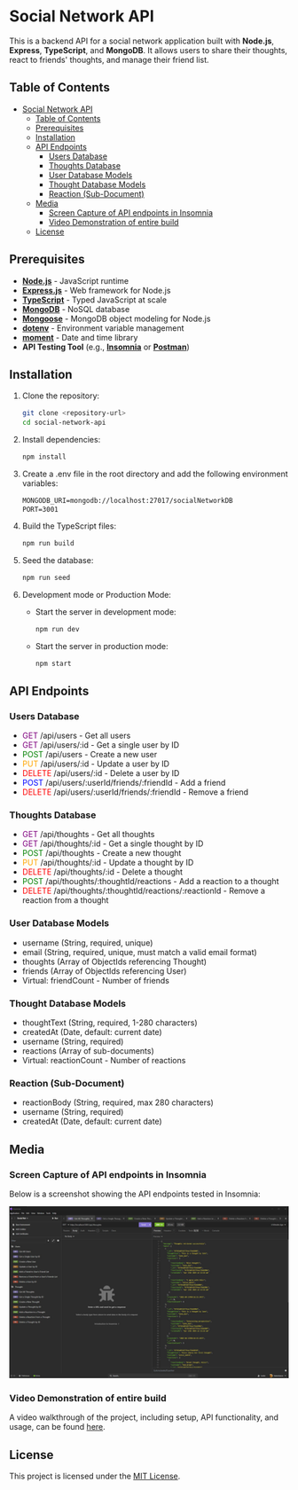 # Social Network API

This is a backend API for a social network application built with **Node.js**, **Express**, **TypeScript**, and **MongoDB**. It allows users to share their thoughts, react to friends' thoughts, and manage their friend list.

## Table of Contents

- [Social Network API](#social-network-api)
  - [Table of Contents](#table-of-contents)
  - [Prerequisites](#prerequisites)
  - [Installation](#installation)
  - [API Endpoints](#api-endpoints)
    - [Users Database](#users-database)
    - [Thoughts Database](#thoughts-database)
    - [User Database Models](#user-database-models)
    - [Thought Database Models](#thought-database-models)
    - [Reaction (Sub-Document)](#reaction-sub-document)
  - [Media](#media)
    - [Screen Capture of API endpoints in Insomnia](#screen-capture-of-api-endpoints-in-insomnia)
    - [Video Demonstration of entire build](#video-demonstration-of-entire-build)
  - [License](#license)

## Prerequisites

- [**Node.js**](https://nodejs.org/) - JavaScript runtime
- [**Express.js**](https://expressjs.com/) - Web framework for Node.js
- [**TypeScript**](https://www.typescriptlang.org/) - Typed JavaScript at scale
- [**MongoDB**](https://www.mongodb.com/) - NoSQL database
- [**Mongoose**](https://mongoosejs.com/) - MongoDB object modeling for Node.js
- [**dotenv**](https://github.com/motdotla/dotenv) - Environment variable management
- [**moment**](https://momentjs.com/) - Date and time library
- **API Testing Tool** (e.g., [**Insomnia**](https://insomnia.rest/) or [**Postman**](https://www.postman.com/))

## Installation

1. Clone the repository:

   ```bash
   git clone <repository-url>
   cd social-network-api
   ```

2. Install dependencies:

   ```bash
   npm install
   ```

3. Create a .env file in the root directory and add the following environment variables:

   ```plaintext
   MONGODB_URI=mongodb://localhost:27017/socialNetworkDB
   PORT=3001
   ```

4. Build the TypeScript files:

   ```bash
   npm run build
   ```

5. Seed the database:

   ```bash
   npm run seed
   ```

6. Development mode or Production Mode:
   - Start the server in development mode:

     ```bash
     npm run dev
     ```

   - Start the server in production mode:

     ```bash
     npm start
     ```

## API Endpoints

### Users Database

- <span style="color: purple;">GET</span> /api/users - Get all users
- <span style="color: purple;">GET</span> /api/users/:id - Get a single user by ID
- <span style="color: green;">POST</span> /api/users - Create a new user
- <span style="color: orange;">PUT</span> /api/users/:id - Update a user by ID
- <span style="color: red;">DELETE</span> /api/users/:id - Delete a user by ID
- <span style="color: blue;">POST</span> /api/users/:userId/friends/:friendId - Add a friend
- <span style="color: red;">DELETE</span> /api/users/:userId/friends/:friendId - Remove a friend

### Thoughts Database

- <span style="color: purple;">GET</span> /api/thoughts - Get all thoughts
- <span style="color: purple;">GET</span> /api/thoughts/:id - Get a single thought by ID
- <span style="color: green;">POST</span> /api/thoughts - Create a new thought
- <span style="color: orange;">PUT</span> /api/thoughts/:id - Update a thought by ID
- <span style="color: red;">DELETE</span> /api/thoughts/:id - Delete a thought
- <span style="color: green;">POST</span> /api/thoughts/:thoughtId/reactions - Add a reaction to a thought
- <span style="color: red;">DELETE</span> /api/thoughts/:thoughtId/reactions/:reactionId - Remove a reaction from a thought

### User Database Models

- username (String, required, unique)
- email (String, required, unique, must match a valid email format)
- thoughts (Array of ObjectIds referencing Thought)
- friends (Array of ObjectIds referencing User)
- Virtual: friendCount - Number of friends

### Thought Database Models

- thoughtText (String, required, 1-280 characters)
- createdAt (Date, default: current date)
- username (String, required)
- reactions (Array of sub-documents)
- Virtual: reactionCount - Number of reactions

### Reaction (Sub-Document)

- reactionBody (String, required, max 280 characters)
- username (String, required)
- createdAt (Date, default: current date)

## Media

### Screen Capture of API endpoints in Insomnia

Below is a screenshot showing the API endpoints tested in Insomnia:

![API Endpoints in Insomnia](./assets/insomniasocialnetworkapi.jpg)

### Video Demonstration of entire build

A video walkthrough of the project, including setup, API functionality, and usage, can be found [here](https://drive.google.com/file/d/12LKGpaz_1yW08DYpy_faghj0fJR8uJ7u/view?usp=drive_link).

## License

This project is licensed under the [MIT License](https://opensource.org/licenses/MIT).
